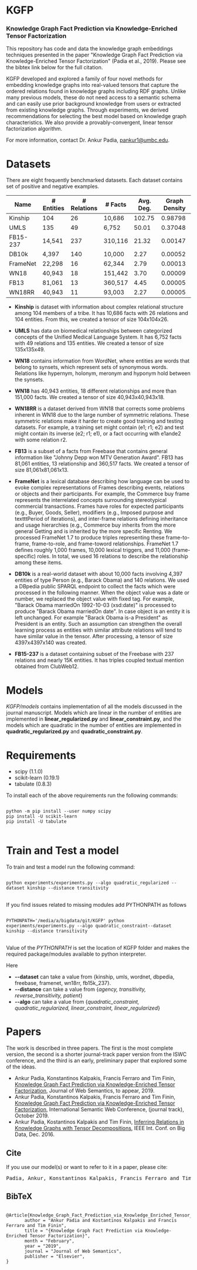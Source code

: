 # KGFP 
### Knowledge Graph Fact Prediction via Knowledge-Enriched Tensor Factorization

This repository has code and data the knowledge graph embeddings techniques presented in the paper "Knowledge Graph Fact Prediction via Knowledge-Enriched Tensor Factorization" (Padia et al., 2019). Please see the bibtex link below for the full citation.  

KGFP developed and explored a family of four novel methods for embedding knowledge graphs into real-valued tensors that capture the ordered relations found in knowledge graphs including RDF graphs. Unlike many previous models, these do not need access to a semantic schema and can easily use prior background knowledge from users or extracted from existing knowledge graphs.  Through experiments, we derived recommendations for selecting the best model based on knowledge graph characteristics. We also provide a provably-convergent, linear tensor factorization algorithm.

For more information, contact Dr. Ankur Padia, pankur1@umbc.edu.

# Datasets #
There are eight frequently benchmarked datasets. Each dataset contains set of positive and negative examples.

| Name     | # Entities | # Relations | # Facts | Avg. Deg. | Graph Density |
| -------- | ---------- | ----------- | ------- | --------- | ------------- |
| Kinship  |   104  | 26     | 10,686 | 102.75 | 0.98798  |
| UMLS     |   135  | 49  | 6,752 | 50.01 | 0.37048 |
| FB15-237 | 14,541 | 237 | 310,116 | 21.32 | 0.00147 |
| DB10k    |  4,397 | 140    | 10,000 | 2.27 | 0.00052 |
| FrameNet | 22,298 | 16 | 62,344 | 2.79 | 0.00013 |
| WN18     | 40,943 | 18 | 151,442 | 3.70 | 0.00009 |
| FB13     | 81,061 | 13 | 360,517 | 4.45 | 0.00005 |
| WN18RR   | 40,943 | 11    | 93,003 | 2.27 | 0.00005 |


- **Kinship** is dataset with information about complex relational structure among 104 members of a tribe. It has 10,686 facts with 26 relations and 104 entities. From this, we created a tensor of size 104x104x26.

- **UMLS** has data on biomedical relationships between categorized concepts of the Unified Medical Language System. It has 6,752 facts with 49 relations and 135 entities. We created a tensor of size 135x135x49.

- **WN18** contains information from WordNet, where entities are words that belong to synsets, which represent sets of synonymous words. Relations like hypernym, holonym, meronym and hyponym hold between the synsets.

- **WN18** has 40,943 entities, 18 different relationships and more than 151,000 facts. We created a tensor of size 40,943x40,943x18.

- **WN18RR** is a dataset derived from WN18 that corrects some problems inherent in WN18 due to the large number of symmetric relations. These symmetric relations make it harder to create good training and testing datasets. For example, a training set might contain (e1; r1; e2) and test might contain its inverse (e2; r1; e1), or a fact occurring with e1ande2 with some relation r2.

- **FB13** is a subset of a facts from Freebase that contains general information like "Johnny Depp won MTV Generation Award". FB13 has 81,061 entities, 13 relationship and 360,517 facts. We created a tensor of size 81,061x81,061x13.

- **FrameNet** is a lexical database describing how language can be used to evoke complex representations of Frames describing events, relations or objects and their participants.  For example, the Commerce buy frame represents the interrelated concepts surrounding stereotypical commercial transactions. Frames have roles for expected participants (e.g., Buyer, Goods, Seller), modifiers (e.g., Imposed purpose and textttPeriod of iterations), and inter-frame relations defining inheritance and usage hierarchies (e.g., Commerce buy inherits from the more general Getting and is inherited by the more specific Renting.  We processed FrameNet 1.7 to produce triples representing these frame-to-frame, frame-to-role, and frame-toword relationships. FrameNet 1.7 defines roughly 1,000 frames, 10,000 lexical triggers, and 11,000 (frame-specific) roles. In total, we used 16 relations to describe the relationship among these items.

- **DB10k** is a real-world dataset with about 10,000 facts involving 4,397 entities of type Person (e.g., Barack Obama) and 140 relations. We used a DBpedia public SPARQL endpoint to collect the facts which were processed in the following manner. When the object value was a date or number, we replaced the object value with fixed tag.  For example, "Barack Obama marriedOn 1992-10-03 (xsd:date)" is processed to produce "Barack Obama marriedOn date". In case object is an entity it is left unchanged. For example "Barack Obama is-a President" as President is an entity. Such an assumption can strengthen the overall learning process as entities with similar attribute relations will tend to have similar value in the tensor. After processing, a tensor of size 4397x4397x140 was created.

- **FB15-237** is a dataset containing subset of the Freebase with 237 relations and nearly 15K entities. It has triples coupled textual mention obtained from ClubWeb12.


# Models #
*KGFP/models* contains implementation of all the models discussed in the journal manuscript. Models which are linear in the  number of entities are implemented in **linear\_regularized.py** and **linear\_constraint.py**, and the models which are  quadratic in  the number of entities are implemented in **quadratic\_regularized.py** and  **quadratic\_constraint.py**.

# Requirements #

- scipy (1.1.0)
- scikit-learn (0.19.1)
- tabulate (0.8.3)

To install each of the above requirements run the following commands:

<pre>
<code>
python -m pip install --user numpy scipy
pip install -U scikit-learn
pip install -U tabulate
</code>
</pre>


# Train and Test a model #
To train and test a model run the following command:

<pre>
<code>
python experiments/experiments.py --algo quadratic_regularized --dataset kinship --distance transitivity
</code>
</pre>

If you find issues related to missing modules add PYTHONPATH as follows

<pre>
<code>
PYTHONPATH='/media/a/bigdata/git/KGFP' python experiments/experiments.py --algo quadratic_constraint--dataset kinship --distance transitivity
</code>
</pre>

Value of the *PYTHONPATH* is set the location of KGFP folder and makes the required package/modules available to python interpreter. 

Here 

- **--dataset** can take a value from {kinship, umls, wordnet, dbpedia, freebase, framenet, wn18rr, fb15k_237}. 
- **--distance** can take a value from {*agency, transitivity, reverse_transitivity, patient*}
- **--algo** can take a value from {*quadratic_constraint, quadratic_regularized, linear_constraint, linear_regularized*}

# Papers #
The work is described in three papers.  The first is the most complete version, the second is a shorter journal-track paper version from the ISWC conference, and the third is an early, preliminary paper that explored some of the ideas.
* Ankur Padia, Konstantinos Kalpakis, Francis Ferraro and Tim Finin, [Knowledge Graph Fact Prediction via Knowledge-Enriched Tensor Factorization](https://ebiquity.umbc.edu/paper/html/id/846/), Journal of Web Semantics, to appear, 2019.
* Ankur Padia, Konstantinos Kalpakis, Francis Ferraro and Tim Finin, [Knowledge Graph Fact Prediction via Knowledge-Enriched Tensor Factorization](https://ebiquity.umbc.edu/paper/html/id/862/), International Semantic Web Conference, (journal track), October 2019.
* Ankur Padia, Kostantinos Kalpakis and Tim Finin, [Inferring Relations in Knowledge Graphs with Tensor Decompositions](https://ebiquity.umbc.edu/paper/html/id/766), IEEE Int. Conf. on Big Data, Dec. 2016.

## Cite ##

If you use our model(s) or want to refer to it in a paper, please cite:

<pre>
Padia, Ankur, Konstantinos Kalpakis, Francis Ferraro and Tim Finin, Knowledge graph fact prediction via knowledge-enriched tensor factorization, Journal of Web Semantics, Elsevier, 2019.
</pre>

## BibTeX ##

<pre>
<code>
@Article{Knowledge_Graph_Fact_Prediction_via_Knowledge_Enriched_Tensor_Factorization,
       author = "Ankur Padia and Kostantinos Kalpakis and Francis Ferraro and Tim Finin",
       title = "{Knowledge Graph Fact Prediction via Knowledge-Enriched Tensor Factorization}",
       month = "February",
       year = "2019",
       journal = "Journal of Web Semantics",
       publisher = "Elsevier",
}         
</code>
</pre>




